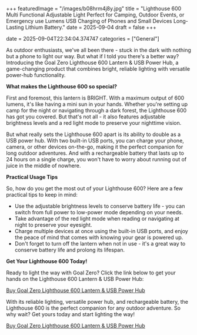 +++
featuredImage = "/images/b08hrm4j8y.jpg"
title = "Lighthouse 600 Multi Functional Adjustable Light Perfect for Camping, Outdoor Events, or Emergency use Lumens USB Charging of Phones and Small Devices Long-Lasting Lithium Battery."
date = 2025-09-04
draft = false
+++

date = 2025-09-04T22:34:04.374747
categories = ["General"]

As outdoor enthusiasts, we've all been there - stuck in the dark with nothing but a phone to light our way. But what if I told you there's a better way? Introducing the Goal Zero Lighthouse 600 Lantern & USB Power Hub, a game-changing product that combines bright, reliable lighting with versatile power-hub functionality.

**What makes the Lighthouse 600 so special?**

First and foremost, this lantern is BRIGHT. With a maximum output of 600 lumens, it's like having a mini sun in your hands. Whether you're setting up camp for the night or navigating through a dark forest, the Lighthouse 600 has got you covered. But that's not all - it also features adjustable brightness levels and a red light mode to preserve your nighttime vision.

But what really sets the Lighthouse 600 apart is its ability to double as a USB power hub. With two built-in USB ports, you can charge your phone, camera, or other devices on-the-go, making it the perfect companion for long outdoor adventures. And with a rechargeable battery that lasts up to 24 hours on a single charge, you won't have to worry about running out of juice in the middle of nowhere.

**Practical Usage Tips**

So, how do you get the most out of your Lighthouse 600? Here are a few practical tips to keep in mind:

* Use the adjustable brightness levels to conserve battery life - you can switch from full power to low-power mode depending on your needs.
* Take advantage of the red light mode when reading or navigating at night to preserve your eyesight.
* Charge multiple devices at once using the built-in USB ports, and enjoy the peace of mind that comes with knowing your gear is powered up.
* Don't forget to turn off the lantern when not in use - it's a great way to conserve battery life and prolong its lifespan.

**Get Your Lighthouse 600 Today!**

Ready to light the way with Goal Zero? Click the link below to get your hands on the Lighthouse 600 Lantern & USB Power Hub:

[Buy Goal Zero Lighthouse 600 Lantern & USB Power Hub](https://www.amazon.com/dp/B08HRM4J8Y)

With its reliable lighting, versatile power hub, and rechargeable battery, the Lighthouse 600 is the perfect companion for any outdoor adventure. So why wait? Get yours today and start lighting the way!

[Buy Goal Zero Lighthouse 600 Lantern & USB Power Hub](https://www.amazon.com/dp/B08HRM4J8Y)
